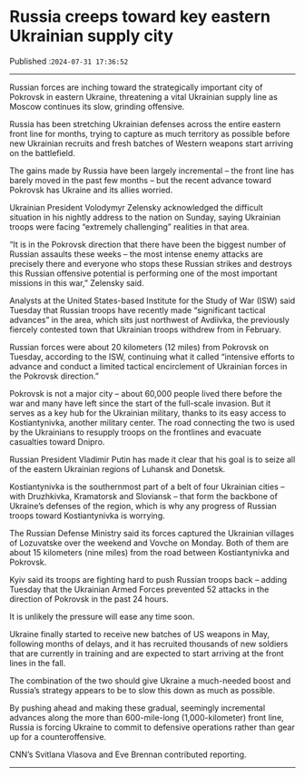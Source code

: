 # Russia creeps toward key eastern Ukrainian supply city

Published :`2024-07-31 17:36:52`

---

Russian forces are inching toward the strategically important city of Pokrovsk in eastern Ukraine, threatening a vital Ukrainian supply line as Moscow continues its slow, grinding offensive.

Russia has been stretching Ukrainian defenses across the entire eastern front line for months, trying to capture as much territory as possible before new Ukrainian recruits and fresh batches of Western weapons start arriving on the battlefield.

The gains made by Russia have been largely incremental – the front line has barely moved in the past few months – but the recent advance toward Pokrovsk has Ukraine and its allies worried.

Ukrainian President Volodymyr Zelensky acknowledged the difficult situation in his nightly address to the nation on Sunday, saying Ukrainian troops were facing “extremely challenging” realities in that area.

“It is in the Pokrovsk direction that there have been the biggest number of Russian assaults these weeks – the most intense enemy attacks are precisely there and everyone who stops these Russian strikes and destroys this Russian offensive potential is performing one of the most important missions in this war,” Zelensky said.

Analysts at the United States-based Institute for the Study of War (ISW) said Tuesday that Russian troops have recently made “significant tactical advances” in the area, which sits just northwest of Avdiivka, the previously fiercely contested town that Ukrainian troops withdrew from in February.

Russian forces were about 20 kilometers (12 miles) from Pokrovsk on Tuesday, according to the ISW, continuing what it called “intensive efforts to advance and conduct a limited tactical encirclement of Ukrainian forces in the Pokrovsk direction.”

Pokrovsk is not a major city – about 60,000 people lived there before the war and many have left since the start of the full-scale invasion. But it serves as a key hub for the Ukrainian military, thanks to its easy access to Kostiantynivka, another military center. The road connecting the two is used by the Ukrainians to resupply troops on the frontlines and evacuate casualties toward Dnipro.

Russian President Vladimir Putin has made it clear that his goal is to seize all of the eastern Ukrainian regions of Luhansk and Donetsk.

Kostiantynivka is the southernmost part of a belt of four Ukrainian cities – with Druzhkivka, Kramatorsk and Sloviansk – that form the backbone of Ukraine’s defenses of the region, which is why any progress of Russian troops toward Kostiantynivka is worrying.

The Russian Defense Ministry said its forces captured the Ukrainian villages of Lozuvatske over the weekend and Vovche on Monday. Both of them are about 15 kilometers (nine miles) from the road between Kostiantynivka and Pokrovsk.

Kyiv said its troops are fighting hard to push Russian troops back – adding Tuesday that the Ukrainian Armed Forces prevented 52 attacks in the direction of Pokrovsk in the past 24 hours.

It is unlikely the pressure will ease any time soon.

Ukraine finally started to receive new batches of US weapons in May, following months of delays, and it has recruited thousands of new soldiers that are currently in training and are expected to start arriving at the front lines in the fall.

The combination of the two should give Ukraine a much-needed boost and Russia’s strategy appears to be to slow this down as much as possible.

By pushing ahead and making these gradual, seemingly incremental advances along the more than 600-mile-long (1,000-kilometer) front line, Russia is forcing Ukraine to commit to defensive operations rather than gear up for a counteroffensive.

CNN’s Svitlana Vlasova and Eve Brennan contributed reporting.

---

